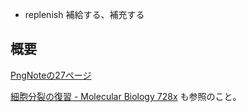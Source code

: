 - replenish 補給する、補充する

## 概要

[PngNoteの27ページ](https://karino2.github.io/ImageGallery/CellBiology706x2.html#lg=1&slide=26)

[細胞分裂の復習 - Molecular Biology 728x](https://karino2.github.io/MolecularBiology728x/%E7%B4%B0%E8%83%9E%E5%88%86%E8%A3%82%E3%81%AE%E5%BE%A9%E7%BF%92) も参照のこと。